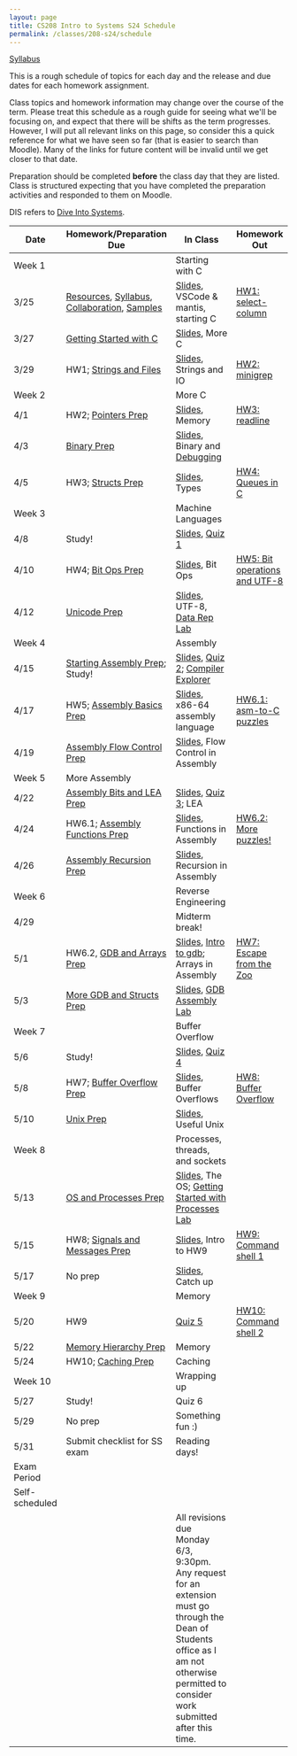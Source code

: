 ```yaml
---
layout: page
title: CS208 Intro to Systems S24 Schedule
permalink: /classes/208-s24/schedule
---
```


[Syllabus](syllabus)

This is a rough schedule of topics for each day and the release and due dates for each homework assignment.

Class topics and homework information may change over the course of the term. Please treat this schedule as a rough guide for seeing what we'll be focusing on, and expect that there will be shifts as the term progresses. However, I will put all relevant links on this page, so consider this a quick reference for what we have seen so far (that is easier to search than Moodle). Many of the links for future content will be invalid until we get closer to that date.

Preparation should be completed **before** the class day that they are listed. Class is structured expecting that you have completed the preparation activities and responded to them on Moodle.

DIS refers to [Dive Into Systems](https://diveintosystems.org/book/index.html).

| Date	| Homework/Preparation Due	| In Class |	Homework Out |
| ------- | --------------- | ------------- | -------------- |
| Week 1 | | Starting with C | |
| 3/25| [Resources](resources), [Syllabus](syllabus), [Collaboration](collaboration),  [Samples](https://cs.carleton.edu/faculty/jondich/courses/cs208_w24/samples/) |  [Slides](https://docs.google.com/presentation/d/18gQp1-_nuBINSEXm64UqVyxsRL3bUxIXYigi4osI7CA/edit?usp=sharing), VSCode & mantis, starting C| [HW1: select-column](hw1) |
| 3/27 | [Getting Started with C](getting-started) |  [Slides](https://docs.google.com/presentation/d/1YKGerjz0Dg1U6-WX_dJi6KCPgvINt06BT4SPdIoaZXU/edit?usp=sharing), More C|	 |
| 3/29 | HW1; [Strings and Files](strings-prep)	| [Slides](https://docs.google.com/presentation/d/1JEEk2yuQ0vvsgFRmnagPWA58XKGhr1NUtdVbhb7_G-I/edit?usp=sharing), Strings and IO |	 [HW2: minigrep](hw2) |
| Week 2 | | More C | |
| 4/1 |  HW2; [Pointers Prep](pointers-prep) | [Slides](https://docs.google.com/presentation/d/1oguX2-QtQWu3dTT0_BP3CDyb8jV0qk9uc5YbdeSy4Z4/edit?usp=sharing), Memory	| [HW3: readline](hw3) |
| 4/3 | [Binary Prep](binary-prep) |	[Slides](https://docs.google.com/presentation/d/127O7Gax_9IOuDq7JoFEQlDhesS2ri6InQQSFeT3349s/edit?usp=sharing), Binary and [Debugging](https://cs.carleton.edu/faculty/jondich/courses/cs208_w24/assignments/03-lab-vscode-debugging.html)	| |
| 4/5 | HW3; [Structs Prep](structs-prep) | [Slides](https://docs.google.com/presentation/d/1Ro-JXdtBv6_tWZbDmgEXqKPGFLxpct8R2Kr2JrfgpP0/edit?usp=sharing), Types 	| [HW4: Queues in C](hw4) |
| Week 3 | |  Machine Languages | |
| 4/8 | Study!  |	[Slides](https://docs.google.com/presentation/d/1AveTQoKg0EkgVX-o7V_aGp0f13jhvqoTNuDmcVPD0uU/edit?usp=sharing), [Quiz 1](quiz1) |  |
| 4/10 | HW4; [Bit Ops Prep](bitops-prep) |	[Slides](https://docs.google.com/presentation/d/1-C5E-YLaNheDrBQ0ViByuh13vtgoSh8ZiCslCwbEpNg/edit?usp=sharing), Bit Ops	 	| [HW5: Bit operations and UTF-8](hw5) |
| 4/12 | [Unicode Prep](unicode-prep)|	   [Slides](https://docs.google.com/presentation/d/1IRr1Apq1jqzSc1Nw2U852ZufT_jf6FG3CE_99alpSfM/edit?usp=sharing), UTF-8, [Data Rep Lab](https://www.cs.carleton.edu/faculty/tamert/courses/cs208-f23/labs/lab3/)	| |
| Week 4 | | Assembly | |
| 4/15 | [Starting Assembly Prep](start-asm-prep); Study! | [Slides](https://docs.google.com/presentation/d/16XIO66ST54EOoFl04_c7EjNUnhc0sDR9aUUeXZoipoA/edit?usp=sharing), [Quiz 2](quiz2); [Compiler Explorer](https://www.cs.carleton.edu/faculty/tamert/courses/cs208-f23/labs/lab4/)	|  |
| 4/17 | HW5; [Assembly Basics Prep](asm-basics-prep) |	[Slides](https://docs.google.com/presentation/d/1E4wcpPfSBZkVw61aPOVNfw8Dq6topShf4lYIjsVlMCM/edit?usp=sharing), x86-64 assembly language	| [HW6.1: asm-to-C puzzles](hw6-1) |
| 4/19 | [Assembly Flow Control Prep](asm-flow-prep) |	[Slides](https://docs.google.com/presentation/d/1Mlf6xe-E-t6qud39M-entoZFcNn9WcYoYEzaIFziix8/edit?usp=sharing), Flow Control in Assembly  | |
| Week 5 |  More Assembly |  | |
| 4/22 |	[Assembly Bits and LEA Prep](asm-bit-lea-prep)	| [Slides](https://docs.google.com/presentation/d/1zmEXKGicZZA2sdy48PkXP8_a-HNV3WLpWTxAVD7CwBw/edit?usp=sharing), [Quiz 3](quiz3); LEA 	|  |
| 4/24 | HW6.1; [Assembly Functions Prep](asm-functions-prep)  | [Slides](https://docs.google.com/presentation/d/1GNUF44SHekNmMJifZrLdWR2IrbXq3MOPLqbS96D0yXg/edit?usp=sharing), Functions in Assembly | [HW6.2: More puzzles!](hw6-2)  |
| 4/26	| [Assembly Recursion Prep](asm-recursion-prep) |	[Slides](https://docs.google.com/presentation/d/1KfatNBvfnfL5gtnGWD7bJ4wJQXjYo0sQpyt8aTqb05E/edit?usp=sharing), Recursion in Assembly	| |
| Week 6 | | Reverse Engineering | |
| 4/29 |  | Midterm break! | |
| 5/1 |HW6.2, [GDB and Arrays Prep](asm-gdb-arrays-prep) | [Slides](https://docs.google.com/presentation/d/1IXeQw54wirambsg64wGlPIA9k6d1Fb6xLhMXc_20O-8/edit?usp=sharing), [Intro to gdb](https://cs.carleton.edu/faculty/jondich/courses/cs208_w24/assignments/13-lab-gdb.html); Arrays in Assembly |[HW7: Escape from the Zoo](hw7) |
| 5/3 | [More GDB and Structs Prep](asm-gdb-structs-prep)  |	[Slides](https://docs.google.com/presentation/d/1BBJwVD0dHzvXgN8g5dRup7-lQoFylC8zJQHNEY4mglM/edit?usp=sharing), [GDB Assembly Lab](lab-gdb-asm)	|   |
| Week 7 | | Buffer Overflow | |
| 5/6 | Study! | [Slides](https://docs.google.com/presentation/d/1FKye-AxBxTFqMEUyLnrF2ukBXB9XnFi_8PKniu8kK6s/edit?usp=sharing),	[Quiz 4](quiz4)	 | |
| 5/8 |	HW7; [Buffer Overflow Prep](buffer-overflow-prep) |[Slides](https://docs.google.com/presentation/d/11v_ZALoPM2UCcbGGkrqg5Y0JUcVE6mIcaac-__QJqKY/edit?usp=sharing), Buffer Overflows	| [HW8: Buffer Overflow](hw8)  |
| 5/10 |[Unix Prep](useful-unix-prep)  |[Slides](https://docs.google.com/presentation/d/1YjuwBn9FgqfKC1eCxf2Rv01noYJRtCtx0Km_1z-Tgio/edit?usp=sharing),	Useful Unix		|  |
| Week 8 | | Processes, threads, and sockets | |
| 5/13 |[OS and Processes Prep](os-processes-prep) | [Slides](https://docs.google.com/presentation/d/1BRQ_TNfMew7520SUhlunLJBchn5MuG0oU89_0eE-2vY/edit?usp=sharing),	The OS; [Getting Started with Processes Lab](https://www.cs.carleton.edu/faculty/tamert/courses/cs208-f23/labs/lab7/)	 |  |	
| 5/15 | HW8; [Signals and Messages Prep](os-signals-prep)	|  [Slides](https://docs.google.com/presentation/d/1UQC8B-_rQ4vTuiBHhy11ICueJqAibZo3HKXAECaKTJg/edit?usp=sharing), Intro to HW9 |	[HW9: Command shell 1](hw9) |
| 5/17 | No prep | [Slides](https://docs.google.com/presentation/d/1GToszplGUdTQKMVxNip6ZDIKGG_WYuY5TnCIC5X9ihw/edit?usp=sharing), Catch up	|  |	
| Week 9 | | Memory | |
| 5/20 |  HW9 | [Quiz 5](quiz5)	| [HW10: Command shell 2](hw10) |
| 5/22 | [Memory Hierarchy Prep](mem-hierarchy-prep) | Memory	 | 	 |
| 5/24	| HW10; [Caching Prep](caching-prep)  | Caching  | |
| Week 10 | | Wrapping up | |
| 5/27 | Study! | Quiz 6 | |
| 5/29 | No prep | Something fun :) | |
| 5/31 | Submit checklist for SS exam | Reading days!| |
| Exam Period | | | |
| Self-scheduled | |  | |
| | | All revisions due Monday 6/3, 9:30pm. Any request for an extension must go through the Dean of Students office as I am not otherwise permitted to consider work submitted after this time. | |